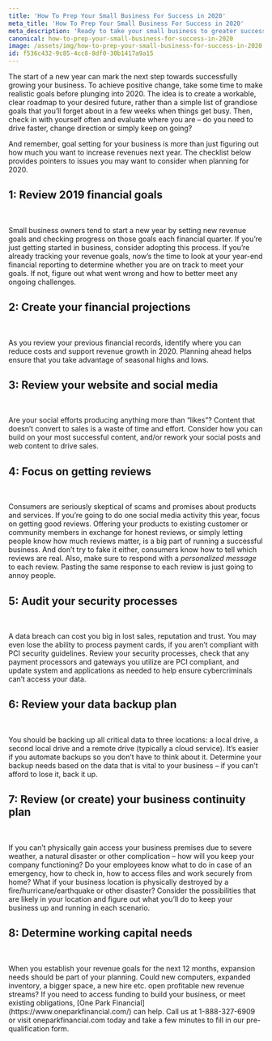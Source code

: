 ```yaml
---
title: 'How To Prep Your Small Business For Success in 2020'
meta_title: 'How To Prep Your Small Business For Success in 2020'
meta_description: 'Ready to take your small business to greater success in 2020? The checklist in this article provides pointers on ways of getting funding, enhancing social media, improving digital security and financial planning.'
canonical: how-to-prep-your-small-business-for-success-in-2020
image: /assets/img/how-to-prep-your-small-business-for-success-in-2020.jpg
id: f536c432-9c85-4cc8-8df0-30b1417a9a15
---
```

<p>The start of a new year can mark the next step towards successfully growing your business. To achieve positive change, take some time to make realistic goals before plunging into 2020. The idea is to create a workable, clear roadmap to your desired future, rather than a simple list of grandiose goals that you&rsquo;ll forget about in a few weeks when things get busy. Then, check in with yourself often and evaluate where you are &ndash; do you need to drive faster, change direction or simply keep on going?</p>
<p>And remember, goal setting for your business is more than just figuring out how much you want to increase revenues next year. The checklist below provides pointers to issues you may want to consider when planning for 2020.</p>

## 1: Review 2019 financial goals
<br />
<p>Small business owners tend to start a new year by setting new revenue goals and checking progress on those goals each financial quarter. If you&rsquo;re just getting started in business, consider adopting this process. If you&rsquo;re already tracking your revenue goals, now&rsquo;s the time to look at your year-end financial reporting to determine whether you are on track to meet your goals. If not, figure out what went wrong and how to better meet any ongoing challenges.</p>

## 2: Create your financial projections
<br />
<p>As you review your previous financial records, identify where you can reduce costs and support revenue growth in 2020. Planning ahead helps ensure that you take advantage of seasonal highs and lows.</p>

## 3: Review your website and social media
<br />
<p>Are your social efforts producing anything more than &ldquo;likes&rdquo;? Content that doesn&rsquo;t convert to sales is a waste of time and effort. Consider how you can build on your most successful content, and/or rework your social posts and web content to drive sales.</p>

## 4: Focus on getting reviews
<br />
<p>Consumers are seriously skeptical of scams and promises about products and services. If you&rsquo;re going to do one social media activity this year, focus on getting good reviews. Offering your products to existing customer or community members in exchange for honest reviews, or simply letting people know how much reviews matter, is a big part of running a successful business. And don&rsquo;t try to fake it either, consumers know how to tell which reviews are real. Also, make sure to respond with a <em>personalized message</em> to each review. Pasting the same response to each review is just going to annoy people.</p>

## 5: Audit your security processes
<br />
<p>A data breach can cost you big in lost sales, reputation and trust. You may even lose the ability to process payment cards, if you aren&rsquo;t compliant with PCI security guidelines. Review your security processes, check that any payment processors and gateways you utilize are PCI compliant, and update system and applications as needed to help ensure cybercriminals can&rsquo;t access your data.</p>

## 6: Review your data backup plan
<br />
<p>You should be backing up all critical data to three locations: a local drive, a second local drive and a remote drive (typically a cloud service). It&rsquo;s easier if you automate backups so you don&rsquo;t have to think about it. Determine your backup needs based on the data that is vital to your business &ndash; if you can&rsquo;t afford to lose it, back it up.</p>

## 7: Review (or create) your business continuity plan
<br />
<p>If you can&rsquo;t physically gain access your business premises due to severe weather, a natural disaster or other complication &ndash; how will you keep your company functioning? Do your employees know what to do in case of an emergency, how to check in, how to access files and work securely from home? What if your business location is physically destroyed by a fire/hurricane/earthquake or other disaster? Consider the possibilities that are likely in your location and figure out what you&rsquo;ll do to keep your business up and running in each scenario.</p>

## 8: Determine working capital needs
<br />
<p>When you establish your revenue goals for the next 12 months, expansion needs should be part of your planning. Could new computers, expanded inventory, a bigger space, a new hire etc. open profitable new revenue streams? If you need to access funding to build your business, or meet existing obligations, [One Park Financial](https://www.oneparkfinancial.com/) can help. Call us at 1-888-327-6909 or visit oneparkfinancial.com today and take a few minutes to fill in our pre-qualification form.</p>